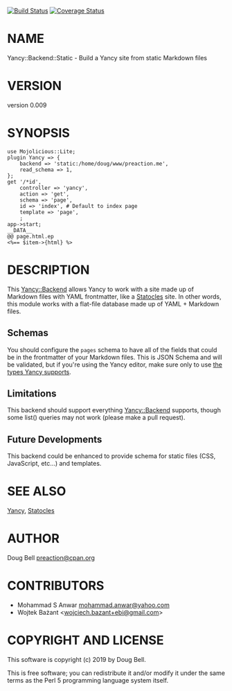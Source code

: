 [![Build Status](https://travis-ci.org/preaction/Yancy-Backend-Static.svg?branch=master)](https://travis-ci.org/preaction/Yancy-Backend-Static)
[![Coverage Status](https://coveralls.io/repos/preaction/Yancy-Backend-Static/badge.svg?branch=master)](https://coveralls.io/r/preaction/Yancy-Backend-Static?branch=master)

# NAME

Yancy::Backend::Static - Build a Yancy site from static Markdown files

# VERSION

version 0.009

# SYNOPSIS

    use Mojolicious::Lite;
    plugin Yancy => {
        backend => 'static:/home/doug/www/preaction.me',
        read_schema => 1,
    };
    get '/*id',
        controller => 'yancy',
        action => 'get',
        schema => 'page',
        id => 'index', # Default to index page
        template => 'page',
        ;
    app->start;
    __DATA__
    @@ page.html.ep
    <%== $item->{html} %>

# DESCRIPTION

This [Yancy::Backend](https://metacpan.org/pod/Yancy::Backend) allows Yancy to work with a site made up of
Markdown files with YAML frontmatter, like a [Statocles](https://metacpan.org/pod/Statocles) site. In other
words, this module works with a flat-file database made up of YAML
\+ Markdown files.

## Schemas

You should configure the `pages` schema to have all of the fields
that could be in the frontmatter of your Markdown files. This is JSON Schema
and will be validated, but if you're using the Yancy editor, make sure only
to use [the types Yancy supports](https://metacpan.org/pod/Yancy::Help::Config#Types).

## Limitations

This backend should support everything [Yancy::Backend](https://metacpan.org/pod/Yancy::Backend) supports, though
some list() queries may not work (please make a pull request).

## Future Developments

This backend could be enhanced to provide schema for static files
(CSS, JavaScript, etc...) and templates.

# SEE ALSO

[Yancy](https://metacpan.org/pod/Yancy), [Statocles](https://metacpan.org/pod/Statocles)

# AUTHOR

Doug Bell <preaction@cpan.org>

# CONTRIBUTORS

- Mohammad S Anwar <mohammad.anwar@yahoo.com>
- Wojtek Bażant &lt;wojciech.bazant+ebi@gmail.com>

# COPYRIGHT AND LICENSE

This software is copyright (c) 2019 by Doug Bell.

This is free software; you can redistribute it and/or modify it under
the same terms as the Perl 5 programming language system itself.
